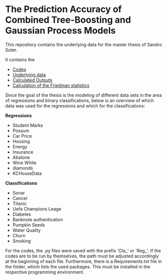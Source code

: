 # The Prediction Accuracy of Combined Tree-Boosting and Gaussian Process Models 

This repository contains the underlying data for the master thesis of Sandro Suter.

It contains the

* [Codes](/Code/)
* [Underlying data](/data/)
* [Calculated Outputs](/Code/models/)
* [Calculation of the Friedman statistics](/Calculation_Friedman_Statistic.ipynb)

Since the goal of the thesis is the modeling of different data sets in the area of regressions and binary classifications, below is an overview of which data was used for the regressions and which for the classifications:

**Regressions**

* Student Marks
* Possum
* Car Price
* Housing
* Energy
* Insurance
* Abalone
* Wine White
* diamonds
* KCHouseData

**Classifications**

* Sonar
* Cancer
* Titanic
* Uefa Champions Leage
* Diabetes
* Banknote authentication
* Pumpkin Seeds
* Water Quality
* Churn
* Smoking

For the codes, the .py files were saved with the prefix 'Cla_' or 'Reg_'. If the codes are to be run by themselves, the path must be adjusted accordingly at the beginning of each file. Furthermore, there is a Requirements.txt file in the folder, which lists the used packages. This must be installed in the respective
programming environment.
